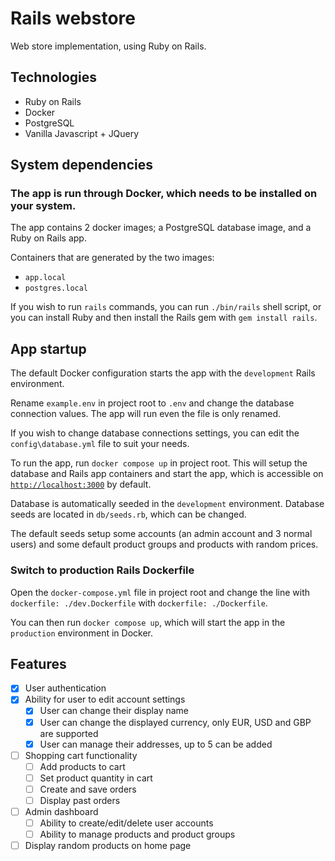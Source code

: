# Rails webstore

Web store implementation, using Ruby on Rails.

## Technologies

- Ruby on Rails
- Docker
- PostgreSQL
- Vanilla Javascript + JQuery

## System dependencies

### The app is run through Docker, which needs to be installed on your system.
 
The app contains 2 docker images; a PostgreSQL database image, and a Ruby on Rails app.

Containers that are generated by the two images:

- `app.local`
- `postgres.local`

If you wish to run `rails` commands, you can run `./bin/rails` shell script, or you can install Ruby and then install the Rails gem with `gem install rails`.

## App startup

The default Docker configuration starts the app with the `development` Rails environment.

Rename `example.env` in project root to `.env` and change the database connection values. The app will run even the file is only renamed.

If you wish to change database connections settings, you can edit the `config\database.yml` file to suit your needs.

To run the app, run `docker compose up` in project root. This will setup the database and Rails app containers and start the app, which is accessible on [`http://localhost:3000`](http://localhost:3000) by default.

Database is automatically seeded in the `development` environment. Database seeds are located in `db/seeds.rb`, which can be changed. 

The default seeds setup some accounts (an admin account and 3 normal users) and some default product groups and products with random prices.

### Switch to production Rails Dockerfile

Open the `docker-compose.yml` file in project root and change the line with `dockerfile: ./dev.Dockerfile` with `dockerfile: ./Dockerfile`.

You can then run `docker compose up`, which will start the app in the `production` environment in Docker.

## Features

- [x] User authentication
- [x] Ability for user to edit account settings
  - [x] User can change their display name
  - [x] User can change the displayed currency, only EUR, USD and GBP are supported
  - [x] User can manage their addresses, up to 5 can be added
- [ ] Shopping cart functionality
  - [ ] Add products to cart
  - [ ] Set product quantity in cart 
  - [ ] Create and save orders
  - [ ] Display past orders
- [ ] Admin dashboard
  - [ ] Ability to create/edit/delete user accounts
  - [ ] Ability to manage products and product groups
- [ ] Display random products on home page 